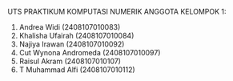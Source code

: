 UTS PRAKTIKUM KOMPUTASI NUMERIK ANGGOTA KELOMPOK 1:
1. Andrea Widi (2408107010083)
2. Khalisha Ufairah (2408107010084)
3. Najiya Irawan (2408107010092)
4. Cut Wynona Andromeda (2408107010097)
5. Raisul Akram (2408107010107)
6. T Muhammad Alfi (2408107010112)
